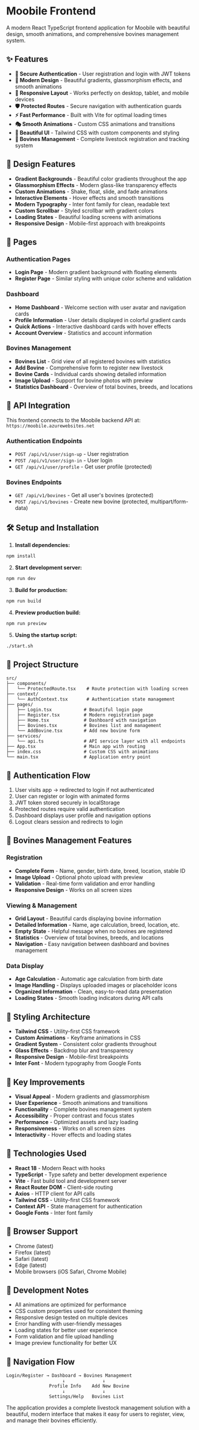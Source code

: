 # Moobile Frontend

A modern React TypeScript frontend application for Moobile with beautiful design, smooth animations, and comprehensive bovines management system.

## ✨ Features

- **🔐 Secure Authentication** - User registration and login with JWT tokens
- **🎨 Modern Design** - Beautiful gradients, glassmorphism effects, and smooth animations
- **📱 Responsive Layout** - Works perfectly on desktop, tablet, and mobile devices
- **🛡️ Protected Routes** - Secure navigation with authentication guards
- **⚡ Fast Performance** - Built with Vite for optimal loading times
- **🎭 Smooth Animations** - Custom CSS animations and transitions
- **🌈 Beautiful UI** - Tailwind CSS with custom components and styling
- **🐄 Bovines Management** - Complete livestock registration and tracking system

## 🎨 Design Features

- **Gradient Backgrounds** - Beautiful color gradients throughout the app
- **Glassmorphism Effects** - Modern glass-like transparency effects
- **Custom Animations** - Shake, float, slide, and fade animations
- **Interactive Elements** - Hover effects and smooth transitions
- **Modern Typography** - Inter font family for clean, readable text
- **Custom Scrollbar** - Styled scrollbar with gradient colors
- **Loading States** - Beautiful loading screens with animations
- **Responsive Design** - Mobile-first approach with breakpoints

## 📱 Pages

### Authentication Pages
- **Login Page** - Modern gradient background with floating elements
- **Register Page** - Similar styling with unique color scheme and validation

### Dashboard
- **Home Dashboard** - Welcome section with user avatar and navigation cards
- **Profile Information** - User details displayed in colorful gradient cards
- **Quick Actions** - Interactive dashboard cards with hover effects
- **Account Overview** - Statistics and account information

### Bovines Management
- **Bovines List** - Grid view of all registered bovines with statistics
- **Add Bovine** - Comprehensive form to register new livestock
- **Bovine Cards** - Individual cards showing detailed information
- **Image Upload** - Support for bovine photos with preview
- **Statistics Dashboard** - Overview of total bovines, breeds, and locations

## 🚀 API Integration

This frontend connects to the Moobile backend API at:
`https://moobile.azurewebsites.net`

### Authentication Endpoints
- `POST /api/v1/user/sign-up` - User registration
- `POST /api/v1/user/sign-in` - User login
- `GET /api/v1/user/profile` - Get user profile (protected)

### Bovines Endpoints
- `GET /api/v1/bovines` - Get all user's bovines (protected)
- `POST /api/v1/bovines` - Create new bovine (protected, multipart/form-data)

## 🛠️ Setup and Installation

1. **Install dependencies:**
```bash
npm install
```

2. **Start development server:**
```bash
npm run dev
```

3. **Build for production:**
```bash
npm run build
```

4. **Preview production build:**
```bash
npm run preview
```

5. **Using the startup script:**
```bash
./start.sh
```

## 📁 Project Structure

```
src/
├── components/
│   └── ProtectedRoute.tsx    # Route protection with loading screen
├── context/
│   └── AuthContext.tsx       # Authentication state management
├── pages/
│   ├── Login.tsx            # Beautiful login page
│   ├── Register.tsx         # Modern registration page
│   ├── Home.tsx             # Dashboard with navigation
│   ├── Bovines.tsx          # Bovines list and management
│   └── AddBovine.tsx        # Add new bovine form
├── services/
│   └── api.ts               # API service layer with all endpoints
├── App.tsx                  # Main app with routing
├── index.css                # Custom CSS with animations
└── main.tsx                 # Application entry point
```

## 🔐 Authentication Flow

1. User visits app → redirected to login if not authenticated
2. User can register or login with animated forms
3. JWT token stored securely in localStorage
4. Protected routes require valid authentication
5. Dashboard displays user profile and navigation options
6. Logout clears session and redirects to login

## 🐄 Bovines Management Features

### Registration
- **Complete Form** - Name, gender, birth date, breed, location, stable ID
- **Image Upload** - Optional photo upload with preview
- **Validation** - Real-time form validation and error handling
- **Responsive Design** - Works on all screen sizes

### Viewing & Management
- **Grid Layout** - Beautiful cards displaying bovine information
- **Detailed Information** - Name, age calculation, breed, location, etc.
- **Empty State** - Helpful message when no bovines are registered
- **Statistics** - Overview of total bovines, breeds, and locations
- **Navigation** - Easy navigation between dashboard and bovines management

### Data Display
- **Age Calculation** - Automatic age calculation from birth date
- **Image Handling** - Displays uploaded images or placeholder icons
- **Organized Information** - Clean, easy-to-read data presentation
- **Loading States** - Smooth loading indicators during API calls

## 🎨 Styling Architecture

- **Tailwind CSS** - Utility-first CSS framework
- **Custom Animations** - Keyframe animations in CSS
- **Gradient System** - Consistent color gradients throughout
- **Glass Effects** - Backdrop blur and transparency
- **Responsive Design** - Mobile-first breakpoints
- **Inter Font** - Modern typography from Google Fonts

## 🌟 Key Improvements

- **Visual Appeal** - Modern gradients and glassmorphism
- **User Experience** - Smooth animations and transitions
- **Functionality** - Complete bovines management system
- **Accessibility** - Proper contrast and focus states
- **Performance** - Optimized assets and lazy loading
- **Responsiveness** - Works on all screen sizes
- **Interactivity** - Hover effects and loading states

## 🚀 Technologies Used

- **React 18** - Modern React with hooks
- **TypeScript** - Type safety and better development experience
- **Vite** - Fast build tool and development server
- **React Router DOM** - Client-side routing
- **Axios** - HTTP client for API calls
- **Tailwind CSS** - Utility-first CSS framework
- **Context API** - State management for authentication
- **Google Fonts** - Inter font family

## 🎯 Browser Support

- Chrome (latest)
- Firefox (latest)
- Safari (latest)
- Edge (latest)
- Mobile browsers (iOS Safari, Chrome Mobile)

## 📝 Development Notes

- All animations are optimized for performance
- CSS custom properties used for consistent theming
- Responsive design tested on multiple devices
- Error handling with user-friendly messages
- Loading states for better user experience
- Form validation and file upload handling
- Image preview functionality for better UX

## 🔄 Navigation Flow

```
Login/Register → Dashboard → Bovines Management
                     ↓              ↓
                Profile Info    Add New Bovine
                     ↓              ↓
                Settings/Help   Bovines List
```

The application provides a complete livestock management solution with a beautiful, modern interface that makes it easy for users to register, view, and manage their bovines efficiently.
